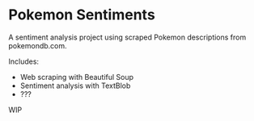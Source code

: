 # Pokemon Sentiments
A sentiment analysis project using scraped Pokemon descriptions from pokemondb.com.

Includes:
- Web scraping with Beautiful Soup
- Sentiment analysis with TextBlob
- ???

WIP
